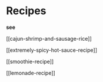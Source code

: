 # Recipes

**see**

[[cajun-shrimp-and-sausage-rice]]

[[extremely-spicy-hot-sauce-recipe]]

[[smoothie-recipe]]

[[lemonade-recipe]]
